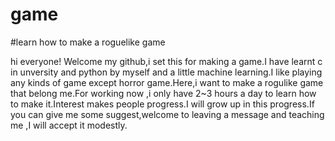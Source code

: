 # game
#learn how to make a roguelike game

hi everyone!
  Welcome my github,i set this for making a game.I have learnt c in unversity and python by myself and a little machine learning.I like playing any kinds of game except horror game.Here,i want to make a rogulike game that belong me.For working now ,i only have 2~3 hours a day to learn how to make it.Interest makes people progress.I will grow up in this progress.If you can give me some suggest,welcome to leaving a message and teaching me ,I will accept it modestly.
